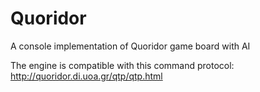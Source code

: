 # Quoridor
A console implementation of Quoridor game board with AI

The engine is compatible with this command protocol: http://quoridor.di.uoa.gr/qtp/qtp.html
